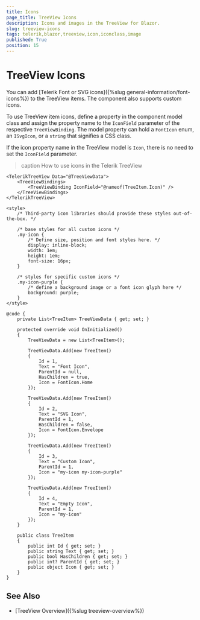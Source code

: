 ```yaml
---
title: Icons
page_title: TreeView Icons
description: Icons and images in the TreeView for Blazor.
slug: treeview-icons
tags: telerik,blazor,treeview,icon,iconclass,image
published: True
position: 15
---
```


# TreeView Icons

You can add [Telerik Font or SVG icons]({%slug general-information/font-icons%}) to the TreeView items. The component also supports custom icons.

To use TreeView item icons, define a property in the component model class and assign the property name to the `IconField` parameter of the respective `TreeViewBinding`. The model property can hold a `FontIcon` enum, an `ISvgIcon`, or a `string` that signifies a CSS class.

If the icon property name in the TreeView model is `Icon`, there is no need to set the `IconField` parameter.

>caption How to use icons in the Telerik TreeView

````CSHTML
<TelerikTreeView Data="@TreeViewData">
    <TreeViewBindings>
        <TreeViewBinding IconField="@nameof(TreeItem.Icon)" />
    </TreeViewBindings>
</TelerikTreeView>

<style>
    /* Third-party icon libraries should provide these styles out-of-the-box. */

    /* base styles for all custom icons */
    .my-icon {
        /* Define size, position and font styles here. */
        display: inline-block;
        width: 1em;
        height: 1em;
        font-size: 16px;
    }

    /* styles for specific custom icons */
    .my-icon-purple {
        /* define a background image or a font icon glyph here */
        background: purple;
    }
</style>

@code {
    private List<TreeItem> TreeViewData { get; set; }

    protected override void OnInitialized()
    {
        TreeViewData = new List<TreeItem>();

        TreeViewData.Add(new TreeItem()
        {
            Id = 1,
            Text = "Font Icon",
            ParentId = null,
            HasChildren = true,
            Icon = FontIcon.Home
        });

        TreeViewData.Add(new TreeItem()
        {
            Id = 2,
            Text = "SVG Icon",
            ParentId = 1,
            HasChildren = false,
            Icon = FontIcon.Envelope
        });

        TreeViewData.Add(new TreeItem()
        {
            Id = 3,
            Text = "Custom Icon",
            ParentId = 1,
            Icon = "my-icon my-icon-purple"
        });

        TreeViewData.Add(new TreeItem()
        {
            Id = 4,
            Text = "Empty Icon",
            ParentId = 1,
            Icon = "my-icon"
        });
    }

    public class TreeItem
    {
        public int Id { get; set; }
        public string Text { get; set; }
        public bool HasChildren { get; set; }
        public int? ParentId { get; set; }
        public object Icon { get; set; }
    }
}
````

## See Also

* [TreeView Overview]({%slug treeview-overview%})
